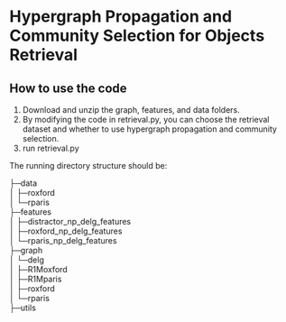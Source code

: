 # Hypergraph Propagation and Community Selection for Objects Retrieval

## How to use the code  
1. Download and unzip the graph, features, and data folders.  
2. By modifying the code in retrieval.py, you can choose the retrieval dataset and whether to use hypergraph propagation and community selection.  
3. run retrieval.py  

The running directory structure should be:

├─data  
│  ├─roxford  
│  └─rparis  
├─features  
│  ├─distractor_np_delg_features   
│  ├─roxford_np_delg_features   
│  └─rparis_np_delg_features  
├─graph  
│  └─delg  
│      ├─R1Moxford  
│      ├─R1Mparis  
│      ├─roxford  
│      └─rparis  
├─utils  

